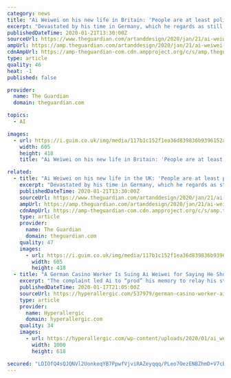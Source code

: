 ```yaml
---
category: news
title: "Ai Weiwei on his new life in Britain: 'People are at least polite. In Germany, they weren't'"
excerpt: "Devastated by his time in Germany, which he regards as still Nazi, the artist has moved. As he unveils a powerful virtual reality artwork, he talks about needing a monster to fight – and why he’d like"
publishedDateTime: 2020-01-21T13:30:00Z
sourceUrl: https://www.theguardian.com/artanddesign/2020/jan/21/ai-weiwei-on-his-new-life-in-britain-germany-virtual-reality-film
ampUrl: https://amp.theguardian.com/artanddesign/2020/jan/21/ai-weiwei-on-his-new-life-in-britain-germany-virtual-reality-film
cdnAmpUrl: https://amp-theguardian-com.cdn.ampproject.org/c/s/amp.theguardian.com/artanddesign/2020/jan/21/ai-weiwei-on-his-new-life-in-britain-germany-virtual-reality-film
type: article
quality: 46
heat: -1
published: false

provider:
  name: The Guardian
  domain: theguardian.com

topics:
  - AI

images:
  - url: https://i.guim.co.uk/img/media/117b1c152f1ea36d839836b9396152a08a562245/0_61_6032_4165/master/6032.jpg?width=605&quality=85&auto=format&fit=max&s=e766e49e3d64b4564d359f373d5c7bc7
    width: 605
    height: 418
    title: "Ai Weiwei on his new life in Britain: 'People are at least polite. In Germany, they weren't'"

related:
  - title: "Ai Weiwei on his new life in the UK: 'People are at least polite. In Germany, they weren't'"
    excerpt: "Devastated by his time in Germany, which he regards as still Nazi, the artist has moved. As he unveils a powerful virtual reality artwork, he talks about needing a monster to fight – and why he’d like"
    publishedDateTime: 2020-01-21T13:30:00Z
    sourceUrl: https://www.theguardian.com/artanddesign/2020/jan/21/ai-weiwei-on-his-new-life-in-britain-germany-virtual-reality-film
    ampUrl: https://amp.theguardian.com/artanddesign/2020/jan/21/ai-weiwei-on-his-new-life-in-britain-germany-virtual-reality-film
    cdnAmpUrl: https://amp-theguardian-com.cdn.ampproject.org/c/s/amp.theguardian.com/artanddesign/2020/jan/21/ai-weiwei-on-his-new-life-in-britain-germany-virtual-reality-film
    type: article
    provider:
      name: The Guardian
      domain: theguardian.com
    quality: 47
    images:
      - url: https://i.guim.co.uk/img/media/117b1c152f1ea36d839836b9396152a08a562245/0_61_6032_4165/master/6032.jpg?width=605&quality=85&auto=format&fit=max&s=e766e49e3d64b4564d359f373d5c7bc7
        width: 605
        height: 418
  - title: "A German Casino Worker Is Suing Ai Weiwei for Saying He Showed a “Nazi Attitude”"
    excerpt: "The complaint led Ai to “prod” his memory to relay his story: About a year ago, he played cards at the Berlin Casino in Potsdamer Platz. After playing, he approached a cashier’s window and laid his chips on the counter for redemption. The clerk behind the window, according to the artist, said in English, “You should say please,” while ..."
    publishedDateTime: 2020-01-17T21:05:00Z
    sourceUrl: https://hyperallergic.com/537979/german-casino-worker-ai-weiwei/
    type: article
    provider:
      name: Hyperallergic
      domain: hyperallergic.com
    quality: 34
    images:
      - url: https://hyperallergic.com/wp-content/uploads/2020/01/ai_weiwei_1000.gif
        width: 1000
        height: 618

secured: "LDIOfQ4sQJQNVl2UonkeqYB7PpwfVjviRAZeyqqq/PLeo7OezENBZhmD+V7cbRITJowvQex1j1grjSmSXU6ZQWebMVhxQVNXXvrIYVm89XDoOR5azVtCAEbDX2VwxfruNzNgBY5E2kNyqZvkVruyqNtLIM+Y0iXIY8CygJxitOJeXpFHNJBXege9Zx6Qfmqu48Z2TzIXDz1Bq+9cbQQ331mqmVeocC+FDHvBrSu2jA7jprGGR6oUjN70kGcVlcxhufmpMMEOybFbI1eE70B+0ChaUawUDi+7+lguTt91+aEYzKsZcV+soZ19qc+Aj4f2P6Pko2laHiIWdSd9195w4HCUECMmRdBUDIH2Dx6gh8X2CcDtXOwMs8ffYupWQvVZ6vwfzveO3gi78kqiG27oXSeBaCbQ8qDp3tkst60vh4oRJ+xL7x+IrCRapvrAXBU24SBhHTK6BZz9mFlix4GsEw==;50i4A8DCWy6uJYzhtybFCg=="
---
```


